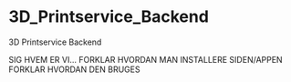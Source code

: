 # 3D_Printservice_Backend
 3D Printservice Backend


SIG HVEM ER VI...
FORKLAR HVORDAN MAN INSTALLERE SIDEN/APPEN
FORKLAR HVORDAN DEN BRUGES